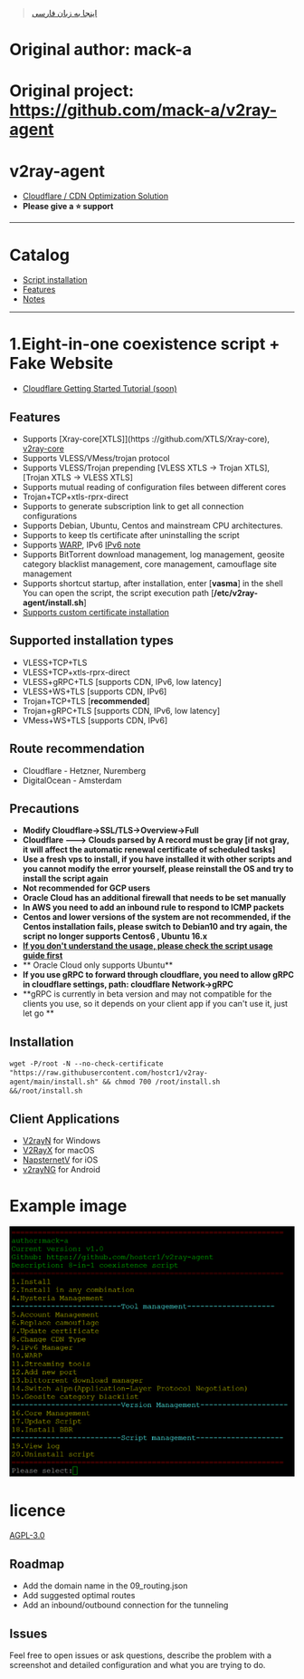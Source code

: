 > [اینجا به زبان فارسی](https://github.com/hostcr1/v2ray-agent/blob/main/docs/per_readme.md)

# Original author: mack-a
# Original project: https://github.com/mack-a/v2ray-agent
# v2ray-agent


- [Cloudflare / CDN Optimization Solution](https://github.com/hostcr1/v2ray-agent/blob/main/docs/optimize_V2Ray.md)
- **Please give a ⭐ support**

* * * 

# Catalog

  - [Script installation](#installation-script)
  - [Features](#Features)
  - [Notes](#Notes)
* * * 

# 1.Eight-in-one coexistence script + Fake Website

- [Cloudflare Getting Started Tutorial (soon)](https://github.com/hostcr1/v2ray-agent/blob/main/docs/cloudflare_init.md)

## Features
- Supports [Xray-core[XTLS]](https ://github.com/XTLS/Xray-core), [v2ray-core](https://github.com/v2fly/v2ray-core)
- Supports VLESS/VMess/trojan protocol
- Supports VLESS/Trojan prepending [VLESS XTLS -> Trojan XTLS], [Trojan XTLS -> VLESS XTLS]
- Supports mutual reading of configuration files between different cores
- Trojan+TCP+xtls-rprx-direct
- Supports to generate subscription link to get all connection configurations
- Supports Debian, Ubuntu, Centos and mainstream CPU architectures.
- Supports to keep tls certificate after uninstalling the script 
- Supports [WARP](https://1.1.1.1/), IPv6 [IPv6 note](https://github.com/hostcr1/v2ray-agent/blob/main/docs/ipv6_help.md)
- Supports BitTorrent download management, log management, geosite category blacklist management, core management, camouflage site management
- Supports shortcut startup, after installation, enter [**vasma**] in the shell You can open the script, the script execution path [**/etc/v2ray-agent/install.sh**]
- [Supports custom certificate installation](https://github.com/hostcr1/v2ray-agent/blob/main/docs/install_tls.md)

## Supported installation types
- VLESS+TCP+TLS
- VLESS+TCP+xtls-rprx-direct
- VLESS+gRPC+TLS [supports CDN, IPv6, low latency]
- VLESS+WS+TLS [supports CDN, IPv6]
- Trojan+TCP+TLS [**recommended**]
- Trojan+gRPC+TLS [supports CDN, IPv6, low latency]
- VMess+WS+TLS [supports CDN, IPv6]

## Route recommendation

- Cloudflare - Hetzner, Nuremberg 
- DigitalOcean - Amsterdam

## Precautions

- **Modify Cloudflare->SSL/TLS->Overview->Full**
- **Cloudflare ---> Clouds parsed by A record must be gray [if not gray, it will affect the automatic renewal certificate of scheduled tasks]**
- **Use a fresh vps to install, if you have installed it with other scripts and you cannot modify the error yourself, please reinstall the OS and try to install the script again**
- **Not recommended for GCP users**
- **Oracle Cloud has an additional firewall that needs to be set manually**
- **In AWS you need to add an inbound rule to respond to ICMP packets**
- **Centos and lower versions of the system are not recommended, if the Centos installation fails, please switch to Debian10 and try again, the script no longer supports Centos6 , Ubuntu 16.x**
- **[If you don't understand the usage, please check the script usage guide first](https://github.com/hostcr1/v2ray-agent/blob/main/docs/how_to_use.md)**
- ** Oracle Cloud only supports Ubuntu**
- **If you use gRPC to forward through cloudflare, you need to allow gRPC in cloudflare settings, path: cloudflare Network->gRPC**
- **gRPC is currently in beta version and may not compatible for the clients you use, so it depends on your client app if you can't use it, just let go **

## Installation

``` 
wget -P/root -N --no-check-certificate "https://raw.githubusercontent.com/hostcr1/v2ray-agent/main/install.sh" && chmod 700 /root/install.sh &&/root/install.sh
``` 

## Client Applications
* [V2rayN](https://github.com/2dust/v2rayN/releases/latest) for Windows
* [V2RayX](https://github.com/Cenmrev/V2RayX/releases) for macOS
* [NapsternetV](https://apps.apple.com/us/app/napsternetv/id1629465476) for iOS
* [v2rayNG](https://github.com/2dust/v2rayNG) for Android


# Example image

<img src="https://raw.githubusercontent.com/hostcr1/v2ray-agent/main/img/vasma.png" width=700>

# licence

[AGPL-3.0](https://github.com/hostcr1/v2ray-agent/blob/main/LICENSE)
## Roadmap

- Add the domain name in the 09_routing.json
- Add suggested optimal routes
- Add an inbound/outbound connection for the tunneling

## Issues
Feel free to open issues or ask questions, describe the problem with a screenshot and detailed configuration and what you are trying to do.